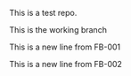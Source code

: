 This is a test repo.

This is the working branch

This is a new line from FB-001

This is a new line from FB-002